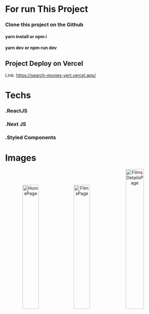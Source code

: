 # For run This Project

### Clone this project on the Github

#### yarn install or npm i
#### yarn dev or npm run dev

## Project Deploy on Vercel

Link: https://search-movies-vert.vercel.app/

# Techs

### .ReactJS
### .Next JS
### .Styled Components

# Images

<p align="center">
  <img src="https://i.imgur.com/EpDdgiR.png" width="32%" title="home" alt="HomePage">
	<img src="https://i.imgur.com/9MH3VZf.png" width="32%" title="films" alt="FilmsPage">
	<img src="https://i.imgur.com/3gtZmbQ.png" width="34%" title="filmDetails" alt="FilmsDetailsPage">
</p>
